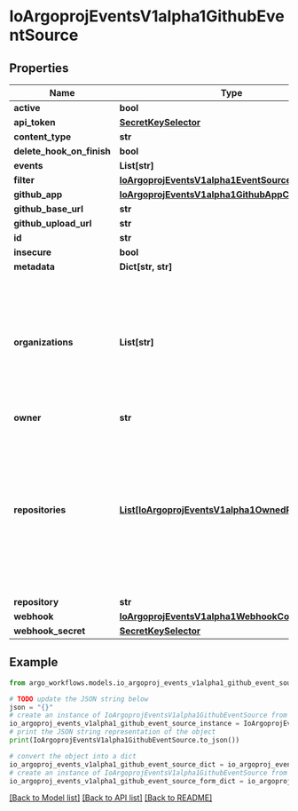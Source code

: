 # IoArgoprojEventsV1alpha1GithubEventSource


## Properties

Name | Type | Description | Notes
------------ | ------------- | ------------- | -------------
**active** | **bool** |  | [optional] 
**api_token** | [**SecretKeySelector**](SecretKeySelector.md) |  | [optional] 
**content_type** | **str** |  | [optional] 
**delete_hook_on_finish** | **bool** |  | [optional] 
**events** | **List[str]** |  | [optional] 
**filter** | [**IoArgoprojEventsV1alpha1EventSourceFilter**](IoArgoprojEventsV1alpha1EventSourceFilter.md) |  | [optional] 
**github_app** | [**IoArgoprojEventsV1alpha1GithubAppCreds**](IoArgoprojEventsV1alpha1GithubAppCreds.md) |  | [optional] 
**github_base_url** | **str** |  | [optional] 
**github_upload_url** | **str** |  | [optional] 
**id** | **str** |  | [optional] 
**insecure** | **bool** |  | [optional] 
**metadata** | **Dict[str, str]** |  | [optional] 
**organizations** | **List[str]** | Organizations holds the names of organizations (used for organization level webhooks). Not required if Repositories is set. | [optional] 
**owner** | **str** |  | [optional] 
**repositories** | [**List[IoArgoprojEventsV1alpha1OwnedRepositories]**](IoArgoprojEventsV1alpha1OwnedRepositories.md) | Repositories holds the information of repositories, which uses repo owner as the key, and list of repo names as the value. Not required if Organizations is set. | [optional] 
**repository** | **str** |  | [optional] 
**webhook** | [**IoArgoprojEventsV1alpha1WebhookContext**](IoArgoprojEventsV1alpha1WebhookContext.md) |  | [optional] 
**webhook_secret** | [**SecretKeySelector**](SecretKeySelector.md) |  | [optional] 

## Example

```python
from argo_workflows.models.io_argoproj_events_v1alpha1_github_event_source import IoArgoprojEventsV1alpha1GithubEventSource

# TODO update the JSON string below
json = "{}"
# create an instance of IoArgoprojEventsV1alpha1GithubEventSource from a JSON string
io_argoproj_events_v1alpha1_github_event_source_instance = IoArgoprojEventsV1alpha1GithubEventSource.from_json(json)
# print the JSON string representation of the object
print(IoArgoprojEventsV1alpha1GithubEventSource.to_json())

# convert the object into a dict
io_argoproj_events_v1alpha1_github_event_source_dict = io_argoproj_events_v1alpha1_github_event_source_instance.to_dict()
# create an instance of IoArgoprojEventsV1alpha1GithubEventSource from a dict
io_argoproj_events_v1alpha1_github_event_source_form_dict = io_argoproj_events_v1alpha1_github_event_source.from_dict(io_argoproj_events_v1alpha1_github_event_source_dict)
```
[[Back to Model list]](../README.md#documentation-for-models) [[Back to API list]](../README.md#documentation-for-api-endpoints) [[Back to README]](../README.md)



